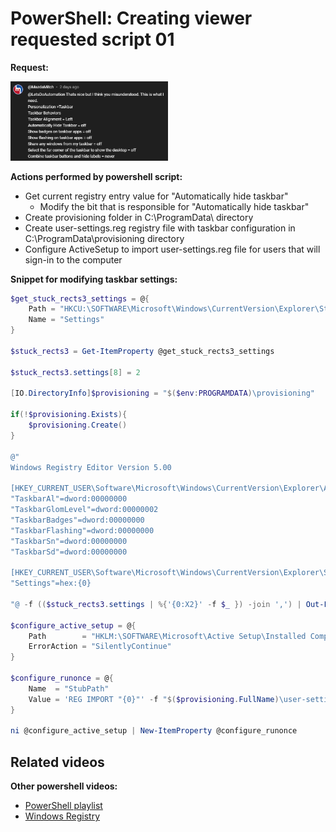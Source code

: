 # PowerShell: Creating viewer requested script 01

<b>Request:</b>

<img src="img/request.png" width=50% height=50%>

<b>Actions performed by powershell script:</b>

* Get current registry entry value for "Automatically hide taskbar"
  * Modify the bit that is responsible for "Automatically hide taskbar"
* Create provisioning folder in C:\ProgramData\ directory
* Create user-settings.reg registry file with taskbar configuration in C:\ProgramData\provisioning directory
* Configure ActiveSetup to import user-settings.reg file for users that will sign-in to the computer

<b>Snippet for modifying taskbar settings:</b>

```powershell
$get_stuck_rects3_settings = @{
    Path = "HKCU:\SOFTWARE\Microsoft\Windows\CurrentVersion\Explorer\StuckRects3"
    Name = "Settings"
}

$stuck_rects3 = Get-ItemProperty @get_stuck_rects3_settings

$stuck_rects3.settings[8] = 2

[IO.DirectoryInfo]$provisioning = "$($env:PROGRAMDATA)\provisioning"

if(!$provisioning.Exists){
    $provisioning.Create()
}

@"
Windows Registry Editor Version 5.00

[HKEY_CURRENT_USER\Software\Microsoft\Windows\CurrentVersion\Explorer\Advanced]
"TaskbarAl"=dword:00000000
"TaskbarGlomLevel"=dword:00000002
"TaskbarBadges"=dword:00000000
"TaskbarFlashing"=dword:00000000
"TaskbarSn"=dword:00000000
"TaskbarSd"=dword:00000000

[HKEY_CURRENT_USER\Software\Microsoft\Windows\CurrentVersion\Explorer\StuckRects3]
"Settings"=hex:{0}
  
"@ -f (($stuck_rects3.settings | %{'{0:X2}' -f $_ }) -join ',') | Out-File "$($provisioning.FullName)\user-settings.reg" -Encoding unicode -Force

$configure_active_setup = @{
    Path        = "HKLM:\SOFTWARE\Microsoft\Active Setup\Installed Components\UserSettings"
    ErrorAction = "SilentlyContinue"
}

$configure_runonce = @{
    Name  = "StubPath"
    Value = 'REG IMPORT "{0}"' -f "$($provisioning.FullName)\user-settings.reg"
}

ni @configure_active_setup | New-ItemProperty @configure_runonce
```

## Related videos

<b>Other powershell videos:</b>

* [PowerShell playlist](https://www.youtube.com/playlist?list=PLVncjTDMNQ4RDyVzbV0_kpXCScTMgUw_A)
* [Windows Registry](https://www.youtube.com/playlist?list=PLVncjTDMNQ4TZrwwuYuZBZhpjs6YWw7sQ)